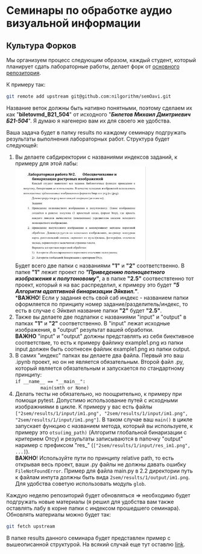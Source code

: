 # Семинары по обработке аудио визуальной информации #

## Культура Форков
Мы организуем процесс следующим образом, каждый студент, который планирует сдать лабораторные работы, делает форк от [основного репозитория](https://github.com/nilgorithm/semOavi).

К примеру так: 
```bash
git remote add upstream git@github.com:nilgorithm/semOavi.git
```
Название веток должны быть нативно понятными, поэтому сделаем их как "**biletovmd_B21_504**" от исходного "**_Билетов Михаил Дмитриевич Б21-504_**". Я думаю я нагенерю вам их для своего же удобства. 

Ваша задача будет в папку results по каждому семинару подгружать результаты выполнения лабораторных работ. Структура будет следующей: 
1) Вы делаете сабдиректории c названиями индексов заданий, к примеру для этой лабы: ![Лаба 2](src/lab2.jpg) <br> Будет всего две папки с названиями **"1"** и **"2"** соответственно. В папке **"1"** лежит проект по **_"Приведению  полноцветного  изображения  к  полутоновому"_**, а в папке **"2.5"** соотвествтенно тот проект, который я на вас распределил, к примеру это будет **_"5 Алгоритм адаптивной бинаризации Эйквил."_**. <br> ***ВАЖНО**! Если у задания есть свой саб индекс - названием папки оформляется по принципу номер задание/разделитель/индекс, то есть в случае с Эйквил название папки **"2"** будет **"2.5"**. 
2) Также вы делаете две подпапки с названиями "input" и "output" в папках **"1"** и **"2"** соответственно. В "input" лежат исходные изображения, в "output" результат вашей обработки. <br> **ВАЖНО** "input" и "output" должны представлять из себя биективное соответствие, то есть к примеру файлику example1.png из папки input должен быть соотнесен файлик example1.png из папки output.
3) В самих "индекс" папках вы делаете два файла. Первый это ваш .ipynb проект, но он не является обязательным. Второй файл .py, который является обязательным и запускается по стандартному принципу: <br>`if __name__ == "__main__": ` <br> &nbsp;&nbsp;&nbsp;&nbsp;&nbsp;&nbsp;&nbsp;&nbsp;&nbsp;&nbsp;&nbsp;&nbsp;&nbsp;&nbsp;&nbsp;&nbsp; `main(smth or None)` <br> 
4) Делать тесты не обязательно, но поощрительно, к примеру при помощи pytest. Допустимо использование путей с исходными изображниями в цикле. К примеру у вас есть файлы `["2sem/results/1/input/im1.png", "2sem/results/1/input/im1.png", "2sem/results/1/input/im1.png"]`. В таком случае ваш `main()` в цикле запускает функцию с названием метода, который вы используете, к примеру это `otsu(img_path)` (Алгоритм глобальной бинаризации с критерием Отсу) и результаты записываются в папочку "output" наример с префиксом "res_" (`["2sem/results/1/input/res_im1.png", ...]`). <br> **ВАЖНО**! Используйте пути по принципу relative path, то есть открывая весь проект, ваши .py файлы не должны давать ошибку `FileNotFoundError`. Пример для файла main.py в 2.2 директории путь к файлам инпута должны быть вида `2sem/results/1/output/im1.png`. Для удобства советую использовать модуль `glob`. 


Каждую неделю репозиторий будет обновляться => необходимо будет подгружать новые материалы (я решил для удобства вам также оставлять лабу в корне папки с индексом прошедшего семинара). Обновлять материалы можно будет так:
```bash
git fetch upstream
```

В папке results данного семинара будет представлен пример c вышеописанной структурой. На всякий случай еще тут оставлю [link](https://github.com/nilgorithm/semOavi/tree/master/2sem/results).
